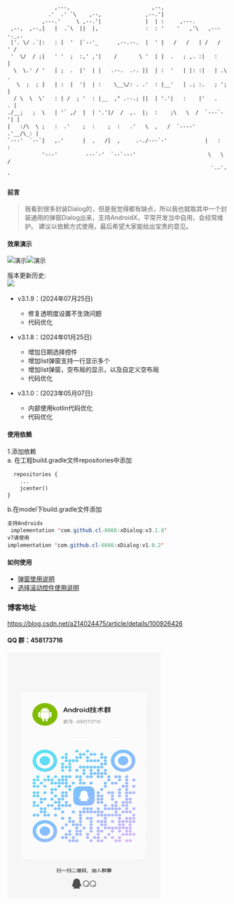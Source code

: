 ```

                                                                          
               ,---,                          ,--,                        
             .'  .' `\    ,--,              ,--.'|                        
           ,---.'     \ ,--.'|              |  | :     ,---.              
 ,--,  ,--,|   |  .`\  ||  |,               :  : '    '   ,'\   ,----._,. 
 |'. \/ .`|:   : |  '  |`--'_      ,--.--.  |  ' |   /   /   | /   /  ' / 
 '  \/  / ;|   ' '  ;  :,' ,'|    /       \ '  | |  .   ; ,. :|   :     | 
  \  \.' / '   | ;  .  |'  | |   .--.  .-. ||  | :  '   | |: :|   | .\  . 
   \  ;  ; |   | :  |  '|  | :    \__\/: . .'  : |__'   | .; :.   ; ';  | 
  / \  \  \'   : | /  ; '  : |__  ," .--.; ||  | '.'|   :    |'   .   . | 
./__;   ;  \   | '` ,/  |  | '.'|/  /  ,.  |;  :    ;\   \  /  `---`-'| | 
|   :/\  \ ;   :  .'    ;  :    ;  :   .'   \  ,   /  `----'   .'__/\_: | 
`---'  `--`|   ,.'      |  ,   /|  ,     .-./---`-'            |   :    : 
           '---'         ---`-'  `--`---'                       \   \  /  
                                                                 `--`-'   
```


#### 前言
>我看到很多封装Dialog的，但是我觉得都有缺点，所以我也就取其中一个封装通用的弹窗Dialog出来，支持AndroidX，平常开发当中自用，会经常维护。
>建议以依赖方式使用，最后希望大家能给出宝贵的意见。

#### 效果演示  
<img src="https://github.com/cl-6666/xDialog/blob/master/img/pop_up_demo.gif" alt="演示"/><img src="https://github.com/cl-6666/xDialog/blob/master/img/xzkj.gif" alt="演示"/>  

版本更新历史:  
[![](https://jitpack.io/v/cl-6666/xDialog.svg)](https://jitpack.io/#cl-6666/xDialog)  

- v3.1.9：(2024年07月25日)
  - 修复透明度设置不生效问题
  - 代码优化

- v3.1.8：(2024年01月25日)
  - 增加日期选择控件
  - 增加list弹窗支持一行显示多个
  - 增加list弹窗，空布局的显示，以及自定义空布局
  - 代码优化
    
- v3.1.0：(2023年05月07日)
  - 内部使用kotlin代码优化  
  - 代码优化

#### 使用依赖
1.添加依赖  
 a. 在工程build.gradle文件repositories中添加
```
  repositories {
    ...
    jcenter() 
}
```
 b.在model下build.gradle文件添加
```java
支持Androidx
 implementation 'com.github.cl-6666:xDialog:v3.1.8'
v7请使用
implementation 'com.github.cl-6666:xDialog:v1.0.2'
```  
#### 如何使用  
- [弹窗使用说明](https://github.com/cl-6666/xDialog/blob/master/README_Dialog.md)
- [选择滚动控件使用说明](https://github.com/cl-6666/xDialog/blob/master/README_Choose.md)  

### 博客地址  
https://blog.csdn.net/a214024475/article/details/100926426

#### QQ 群：458173716  
<img src="https://github.com/cl-6666/serialPort/blob/master/img/qq2.jpg" width="350" height="560" alt="演示"/>  

